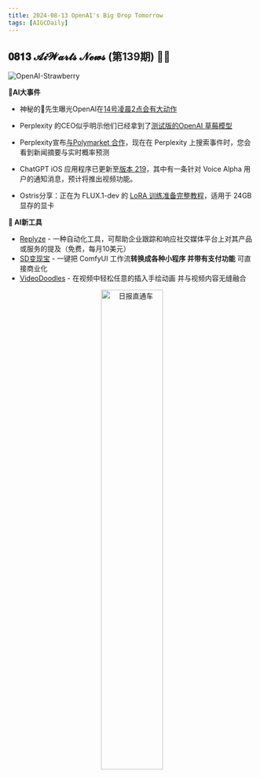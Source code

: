 ```yaml
---
title: 2024-08-13 OpenAI's Big Drop Tomorrow
tags: [AIGCDaily]
---
```

##  𝟎𝟖𝟏𝟑 𝓐𝓲𝓦𝓪𝓻𝓽𝓼 𝓝𝓮𝔀𝓼 (第139期) 🧙📰 

![OpenAI-Strawberry](https://cdn.jsdelivr.net/gh/donttal/imgbed/img/OpenAI%20Strawberry.jpg)

**🤯AI大事件**

- 神秘的🍓先生曝光OpenAI在[14号凌晨2点会有大动作](https://x.com/iruletheworldmo/status/1822932958451298373/?utm_source=Newsletter&utm_medium=social&utm_campaign=OpenAI-Big-Drop-Tomorrow)

- Perplexity 的CEO似乎明示他们已经拿到了[测试版的OpenAI 草莓模型](https://x.com/imxiaohu/status/1822996768789037374/?utm_source=Newsletter&utm_medium=social&utm_campaign=OpenAI-Big-Drop-Tomorrow)

- Perplexity宣布[与Polymarket 合作](https://x.com/perplexity_ai/status/1823029449534615705/?utm_source=Newsletter&utm_medium=social&utm_campaign=OpenAI-Big-Drop-Tomorrow)，现在在 Perplexity 上搜索事件时，您会看到新闻摘要与实时概率预测

- ChatGPT iOS 应用程序已更新至[版本 219](https://x.com/aiwarts/status/1823048855245693260/?utm_source=Newsletter&utm_medium=social&utm_campaign=OpenAI-Big-Drop-Tomorrow)，其中有一条针对 Voice Alpha 用户的通知消息，预计将推出视频功能。

- Ostris分享：正在为 FLUX.1-dev 的 [LoRA 训练准备完整教程](https://x.com/ostrisai/status/1822367391856341323/?utm_source=Newsletter&utm_medium=social&utm_campaign=OpenAI-Big-Drop-Tomorrow)，适用于 24GB 显存的显卡

  

**🧰 AI新工具**

- [Replyze](https://replyguy.com/?utm_source=Newsletter&utm_medium=social&utm_campaign=OpenAI-Big-Drop-Tomorrow) - 一种自动化工具，可帮助企业跟踪和响应社交媒体平台上对其产品或服务的提及（免费，每月10美元）
- [SD变现宝](https://x.com/imxiaohu/status/1822973229121913093/?utm_source=Newsletter&utm_medium=social&utm_campaign=OpenAI-Big-Drop-Tomorrow) - 一键把 ComfyUI 工作流**转换成各种小程序 并带有支付功能** 可直接商业化
- [VideoDoodles](https://x.com/imxiaohu/status/1822641209606836715/?utm_source=Newsletter&utm_medium=social&utm_campaign=OpenAI-Big-Drop-Tomorrow) - 在视频中轻松任意的插入手绘动画 并与视频内容无缝融合

<p align="center">
  <img src="https://cdn.jsdelivr.net/gh/donttal/imgbed/img/newletterss.png" alt="日报直通车" width="50%"/>
</p>